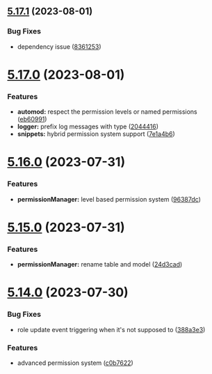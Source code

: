 ## [5.17.1](https://github.com/onesoft-sudo/sudobot/compare/v5.17.0...v5.17.1) (2023-08-01)


### Bug Fixes

* dependency issue ([8361253](https://github.com/onesoft-sudo/sudobot/commit/8361253c8a6d2b8a1fb2275427292416b023ffc8))



# [5.17.0](https://github.com/onesoft-sudo/sudobot/compare/v5.16.0...v5.17.0) (2023-08-01)


### Features

* **automod:** respect the permission levels or named permissions ([eb60991](https://github.com/onesoft-sudo/sudobot/commit/eb60991936b451847672d6f0bc9c93a3f3a9c35b))
* **logger:** prefix log messages with type ([2044416](https://github.com/onesoft-sudo/sudobot/commit/204441623f616ca2e1b44e7d78e676b28f6c11f6))
* **snippets:** hybrid permission system support ([7e1a4b6](https://github.com/onesoft-sudo/sudobot/commit/7e1a4b6fa5f4c1c8403c4c33defdc2444eaae696))



# [5.16.0](https://github.com/onesoft-sudo/sudobot/compare/v5.15.0...v5.16.0) (2023-07-31)


### Features

* **permissionManager:** level based permission system ([96387dc](https://github.com/onesoft-sudo/sudobot/commit/96387dc2aa985bc1c9a0980b55e9b17458553029))



# [5.15.0](https://github.com/onesoft-sudo/sudobot/compare/v5.14.0...v5.15.0) (2023-07-31)


### Features

* **permissionManager:** rename table and model ([24d3cad](https://github.com/onesoft-sudo/sudobot/commit/24d3cadde5a754260f2361211c415067e6b020e8))



# [5.14.0](https://github.com/onesoft-sudo/sudobot/compare/v5.13.1...v5.14.0) (2023-07-30)


### Bug Fixes

* role update event triggering when it's not supposed to ([388a3e3](https://github.com/onesoft-sudo/sudobot/commit/388a3e325a9901829b779fab031753d86560cf0a))


### Features

* advanced permission system ([c0b7622](https://github.com/onesoft-sudo/sudobot/commit/c0b7622ca4edb3bff134a502b412b0403ccd275e))




